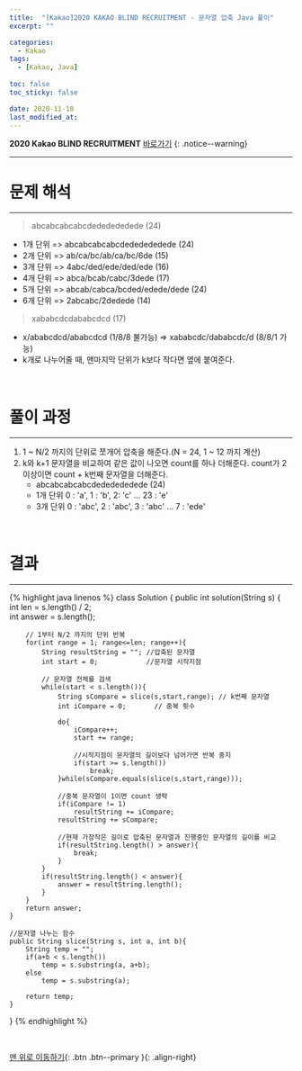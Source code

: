```yaml
---
title:  "[Kakao]2020 KAKAO BLIND RECRUITMENT - 문자열 압축 Java 풀이" 
excerpt: ""

categories:
  - Kakao
tags:
  - [Kakao, Java]
 
toc: false
toc_sticky: false

date: 2020-11-10
last_modified_at:
---
```


**2020 Kakao BLIND RECRUITMENT** [바로가기](https://tech.kakao.com/2019/10/02/kakao-blind-recruitment-2020-round1/) 
{: .notice--warning}

---
# 문제 해석
---
> abcabcabcabcdededededede (24)

- 1개 단위 => abcabcabcabcdededededede (24)
- 2개 단위 => ab/ca/bc/ab/ca/bc/6de (15)
- 3개 단위 => 4abc/ded/ede/ded/ede (16)
- 4개 단위 => abca/bcab/cabc/3dede (17)
- 5개 단위 => abcab/cabca/bcded/edede/dede (24)
- 6개 단위 => 2abcabc/2dedede (14)

> xababcdcdababcdcd (17)

- x/ababcdcd/ababcdcd (1/8/8 불가능) => xababcdc/dababcdc/d (8/8/1 가능)
- k개로 나누어줄 때, 맨마지막 단위가 k보다 작다면 옆에 붙여준다.

<br>

# 풀이 과정
---
1. 1 ~ N/2 까지의 단위로 쪼개어 압축을 해준다.(N = 24, 1 ~ 12 까지 계산)
2. k와 k+1 문자열을 비교하여 같은 값이 나오면 count를 하나 더해준다. count가 2이상이면 count + k번째 문자열을 더해준다.
    - abcabcabcabcdededededede (24)
    - 1개 단위 0 : 'a', 1 : 'b', 2: 'c' ... 23 : 'e'
    - 3개 단위 0 : 'abc', 2 : 'abc', 3 : 'abc' ... 7 : 'ede' 

<br>

# 결과
---

{% highlight java linenos %}
class Solution {
    public int solution(String s) {        
        int len = s.length() / 2;        
        int answer = s.length();
        
        // 1부터 N/2 까지의 단위 반복
        for(int range = 1; range<=len; range++){
            String resultString = ""; //압축된 문자열           
            int start = 0;            //문자열 시작지점

            // 문자열 전체를 검색
            while(start < s.length()){
                String sCompare = slice(s,start,range); // k번째 문자열
                int iCompare = 0;       // 중복 횟수
                                       
                do{
                    iCompare++;
                    start += range;

                    //시작지점이 문자열의 길이보다 넘어가면 반복 중지
                    if(start >= s.length())
                        break;
                }while(sCompare.equals(slice(s,start,range)));

                //중복 문자열이 1이면 count 생략
                if(iCompare != 1)
                    resultString += iCompare;                    
                resultString += sCompare;

                //현재 가장작은 길이로 압축된 문자열과 진행중인 문자열의 길이를 비교              
                if(resultString.length() > answer){
                    break;
                }
            }
            if(resultString.length() < answer){
                answer = resultString.length();
            }
        }        
        return answer;
    }

    //문자열 나누는 함수
    public String slice(String s, int a, int b){
        String temp = "";
        if(a+b < s.length())
            temp = s.substring(a, a+b);
        else
            temp = s.substring(a);
        
        return temp;
    }
}
{% endhighlight %}

<br>

[맨 위로 이동하기](#){: .btn .btn--primary }{: .align-right}